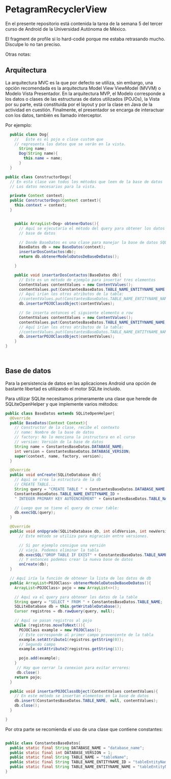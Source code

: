 # PetagramRecyclerView

En el presente repositorio está contenida la tarea de la semana 5 del tercer curso de Android de la Universidad Autónoma de México.

El fragment de profile si lo hard-codié porque me estaba retrasando mucho. Disculpe lo no tan preciso.



Otras notas:

## Arquitectura

La arquitectura MVC es la que por defecto se utiliza, sin embargo, una opción recomendada es la arquitectura Model View ViewModel (MVVM) o Modelo Vista Presentador. En la arquitectura MVP, el Modelo corresponde a los datos o clases de las estructuras de datos utilizados (POJOs), la Vista por su parte, está constituida por el layout y por la clase en Java de la actividad en cuestión. Finalmente, el presentador se encarga de interactuar con los datos, también es llamado interceptor.

Por ejemplo:
```Java
  public class Dog{
    //   Este es el pojo o clase custom que
    // representa los datos que se verán en la vista.
      String name;
      Dog(String name){
        this.name = name;
      }
  }
```

```Java
public class ConstructorDogs{
  // En esta clase van todos los métodos que leen de la base de datos
  // Los datos necesarios para la vista.

  private Context context;
  public ConstructorDogs(Context context){
    this.context = context;
  }


    public ArrayList<Dog> obtenerDatos(){
      // Aquí se ejecutaría el método del query para obtener los datos de la
      // base de datos

      // Donde BaseDatos es una clase para manejar la base de datos SQL;
      BaseDatos db = new BaseDatos(context);
      insertarDosContactos(db);
      return db.obtenerModeloDatosDeBaseDeDatos();

    }

    public void insertarDosContactos(BaseDatos db){
      // Este es un método de ejemplo para insertar tres elementos
      ContentValues contentValues = new ContentValues();
      contentValues.put(ConstantesBaseDatos.TABLE_NAME_ENTITYNAME_NAME, "Dummy name");
      // Aquí irían los otros atributos de la tabla:
      //contentValues.put(ConstantesBaseDatos.TABLE_NAME_ENTITYNAME_NAME2, "Dummy name2");
      db.insertarPOJOClassObject(contentValues);

      // Se inserta entonces el siguiente elemento o row
      ContentValues contentValues = new ContentValues();
      contentValues.put(ConstantesBaseDatos.TABLE_NAME_ENTITYNAME_NAME, "Dummy name otro");
      // Aquí irían los otros atributos de la tabla:
      //contentValues.put(ConstantesBaseDatos.TABLE_NAME_ENTITYNAME_NAME2, "Dummy name otro 2");
      db.insertarPOJOClassObject(contentValues);
    }
}




```

## Base de datos

Para la persistencia de datos en las aplicaciones Android una opción de bastante libertad es utilizando el motor SQLite incluido.

Para utilizar SQLite necesitamos primeramente una clase que herede de SQLiteOpenHelper y que implemente varios métodos:

```Java
public class BaseDatos extends SQLiteOpenHelper{
  @Override
  public BaseDatos(Context Context){
    // Constructor de la clase, recibe el contexto
    // name: Nombre de la base de datos
    // factory: No lo menciona la instructora en el curso
    // version: Versión de la base de datos
    String name = ConstantesBaseDatos.DATABASE_NAME;
    int version = ConstantesBaseDatos.DATABASE_VERSION;
    super(context, name, factory, version);
  }

  @Override
  public void onCreate(SQLiteDatabase db){
    // Aquí se crea la estructura de la db
    // CREATE TABLE...
    String query = "CREATE TABLE " + ConstantesBaseDatos.DATABASE_NAME + "(" +
    ConstantesBaseDatos.TABLE_NAME_ENTITYNAME_ID +
    " INTEGER PRIMARY KEY AUTOINCREMENT" + ConstantesBaseDatos.TABLE_NAME_ENTITYNAME_NAME + ")" ;

    // Luego que se tiene el query de crear table:
    db.execSQL(query);
  }

  @Override
  public void onUpgrade(SQLiteDatabase db, int oldVersion, int newVersion){
      // Este método se utiliza para migración entre versiones.

      // Si por ejemplo consigue una versión
      // vieja. Podemos eliminar la tabla
      db.execSQL("DROP TABLE IF EXIST" + ConstantesBaseDatos.TABLE_NAME);
      // Y entonces podemos crear la nueva base de datos
      onCreate(db);
  }

  // Aquí iría la función de obtener la lista de los datos de db
  public ArrayList<POJOClass> obtenerModeloDatosDeBaseDeDatos(){
    ArrayList<POJOClass> pojo = new ArrayList<>();

    // Aquí va el query para obtener los datos de la table
    String query = "SELECT * FROM " + ConstantesBaseDatos.TABLE_NAME;
    SQLiteDatabase db = this.getWritableDatabase();
    Cursor registros = db.rawQuery(query, null);

    // Aquí se pasan registros al pojo
    while (registros.moveToNext()){
      POJOClass example = new POJOClass();
      // Este corresponde al primer campo proveniente de la tabla
      example.setAttribute1(registros.getString(0));
      // Segundo campo
      example.setAttribute2(registros.getString(1));

      pojo.add(example);
    }
     // Hay que cerrar la conexion para evitar errores:
     db.close()
    return pojo;
  }

  public void insertarPOJOClassObject(ContentValues contentValues){
    // En este método se insertan elementos en la base de datos
    db.insert(ConstantesBaseDatos.TABLE_NAME, null, contentValues);
    db.close();
  }

}
```

Por otra parte se recomienda el uso de una clase que contiene constantes:

```Java

public class ConstantesBaseDatos{
  public static final String DATABASE_NAME = "database_name";
  public static final int DATABASE_VERSION = 1;
  public static final String TABLE_NAME = "tableName";
  public static final String TABLE_NAME_ENTITYNAME_ID = "tableEntityName";
  public static final String TABLE_NAME_ENTITYNAME_NAME = "tableEntityNameOtherAttribute";
}

```
